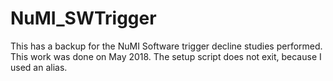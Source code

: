 # NuMI_SWTrigger
This has a backup for the NuMI Software trigger decline studies performed.
This work was done on May 2018. The setup script does not exit, because I used an alias.
